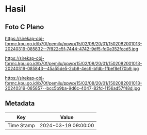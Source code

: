 # Hasil

## Foto C Plano

https://sirekap-obj-formc.kpu.go.id/b70f/pemilu/ppwp/15/02/08/20/01/1502082001013-20240319-085832--7f822c5f-7444-4742-9df5-fd0e352fccd5.jpg

https://sirekap-obj-formc.kpu.go.id/b70f/pemilu/ppwp/15/02/08/20/01/1502082001013-20240319-085843--45a55de5-2cb8-4ec9-bfdb-1fbef8e170b9.jpg

https://sirekap-obj-formc.kpu.go.id/b70f/pemilu/ppwp/15/02/08/20/01/1502082001013-20240319-085857--bcc5b9ba-9d6c-4047-82fd-1156ad57f48d.jpg


## Metadata

| Key        | Value               |
| ---------- | ------------------- |
| Time Stamp | 2024-03-19 09:00:00 |



